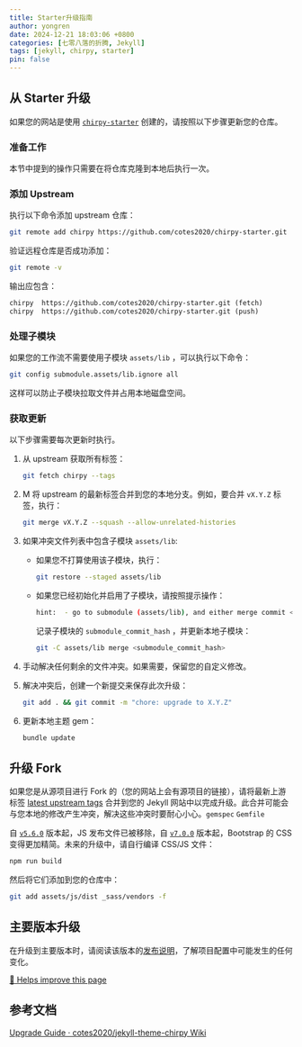 ```yaml
---
title: Starter升级指南
author: yongren
date: 2024-12-21 18:03:06 +0800
categories: [七零八落的折腾, Jekyll]
tags: [jekyll, chirpy, starter]
pin: false
---
```


## 从 Starter 升级

如果您的网站是使用 [`chirpy-starter`](https://github.com/cotes2020/chirpy-starter) 创建的，请按照以下步骤更新您的仓库。

### 准备工作

本节中提到的操作只需要在将仓库克隆到本地后执行一次。

### 添加 Upstream

执行以下命令添加 upstream 仓库：

```bash
git remote add chirpy https://github.com/cotes2020/chirpy-starter.git
```

验证远程仓库是否成功添加：

```bash
git remote -v
```

输出应包含：

```tex
chirpy  https://github.com/cotes2020/chirpy-starter.git (fetch)
chirpy  https://github.com/cotes2020/chirpy-starter.git (push)
```

### 处理子模块

如果您的工作流不需要使用子模块 `assets/lib` ，可以执行以下命令：

```bash
git config submodule.assets/lib.ignore all
```

这样可以防止子模块拉取文件并占用本地磁盘空间。

### 获取更新

以下步骤需要每次更新时执行。

1. 从 upstream 获取所有标签：

   ```bash
   git fetch chirpy --tags
   ```

2. M 将 upstream 的最新标签合并到您的本地分支。例如，要合并 `vX.Y.Z` 标签，执行：

   ```bash
   git merge vX.Y.Z --squash --allow-unrelated-histories
   ```

3. 如果冲突文件列表中包含子模块 `assets/lib`:

   - 如果您不打算使用该子模块，执行：

     ```bash
     git restore --staged assets/lib
     ```

   - 如果您已经初始化并启用了子模块，请按照提示操作：

     ```bash
     hint:  - go to submodule (assets/lib), and either merge commit <submodule_commit_hash>
     ```

     记录子模块的 `submodule_commit_hash` ，并更新本地子模块：

     ```bash
     git -C assets/lib merge <submodule_commit_hash>
     ```

4. 手动解决任何剩余的文件冲突。如果需要，保留您的自定义修改。

5. 解决冲突后，创建一个新提交来保存此次升级：

   ```bash
   git add . && git commit -m "chore: upgrade to X.Y.Z"
   ```

6. 更新本地主题 gem：

   ```bash
   bundle update
   ```

## 升级 Fork

如果您是从源项目进行 Fork 的（您的网站上会有源项目的链接），请将最新上游标签 [latest upstream tags](https://github.com/cotes2020/jekyll-theme-chirpy/tags) 合并到您的 Jekyll 网站中以完成升级。此合并可能会与您本地的修改产生冲突，解决这些冲突时要耐心小心。`gemspec` `Gemfile`

自 [`v5.6.0`](https://github.com/cotes2020/jekyll-theme-chirpy/releases/tag/v5.6.0)  版本起，JS 发布文件已被移除，自 [`v7.0.0`](https://github.com/cotes2020/jekyll-theme-chirpy/releases/tag/v7.0.0)  版本起，Bootstrap 的 CSS 变得更加精简。未来的升级中，请自行编译 CSS/JS 文件：

```bash
npm run build
```

然后将它们添加到您的仓库中：

```bash
git add assets/js/dist _sass/vendors -f
```

## 主要版本升级

在升级到主要版本时，请阅读该版本的[发布说明](https://github.com/cotes2020/jekyll-theme-chirpy/releases)，了解项目配置中可能发生的任何变化。

[📝 Helps improve this page](https://github.com/cotes2020/jekyll-theme-chirpy/discussions/new?category=general)

## 参考文档

[Upgrade Guide · cotes2020/jekyll-theme-chirpy Wiki](https://github.com/cotes2020/jekyll-theme-chirpy/wiki/Upgrade-Guide)


